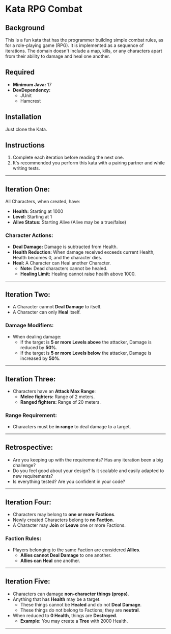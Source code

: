 # Kata RPG Combat

## Background
This is a fun kata that has the programmer building simple combat rules, as for a role-playing game (RPG). It is implemented as a sequence of iterations. The domain doesn't include a map, kills, or any characters apart from their ability to damage and heal one another.

## Required
- **Minimum Java:** 17
- **DevDependency:**
  - JUnit
  - Hamcrest

## Installation
Just clone the Kata.

## Instructions
1. Complete each iteration before reading the next one.
2. It's recommended you perform this kata with a pairing partner and while writing tests.

---

## Iteration One:
All Characters, when created, have:
- **Health:** Starting at 1000
- **Level:** Starting at 1
- **Alive Status:** Starting Alive (Alive may be a true/false)

### Character Actions:
- **Deal Damage:** Damage is subtracted from Health.
- **Health Reduction:** When damage received exceeds current Health, Health becomes 0, and the character dies.
- **Heal:** A Character can Heal another Character.
  - **Note:** Dead characters cannot be healed.
  - **Healing Limit:** Healing cannot raise health above 1000.

---

## Iteration Two:
- A Character cannot **Deal Damage** to itself.
- A Character can only **Heal** itself.

### Damage Modifiers:
- When dealing damage:
  - If the target is **5 or more Levels above** the attacker, Damage is reduced by **50%**.
  - If the target is **5 or more Levels below** the attacker, Damage is increased by **50%**.

---

## Iteration Three:
- Characters have an **Attack Max Range**:
  - **Melee fighters:** Range of 2 meters.
  - **Ranged fighters:** Range of 20 meters.

### Range Requirement:
- Characters must be **in range** to deal damage to a target.

---

## Retrospective:
- Are you keeping up with the requirements? Has any iteration been a big challenge?
- Do you feel good about your design? Is it scalable and easily adapted to new requirements?
- Is everything tested? Are you confident in your code?

---

## Iteration Four:
- Characters may belong to **one or more Factions**.
- Newly created Characters belong to **no Faction**.
- A Character may **Join** or **Leave** one or more Factions.

### Faction Rules:
- Players belonging to the same Faction are considered **Allies**.
  - **Allies cannot Deal Damage** to one another.
  - **Allies can Heal** one another.

---

## Iteration Five:
- Characters can damage **non-character things (props)**.
- Anything that has **Health** may be a target.
  - These things cannot be **Healed** and do not **Deal Damage**.
  - These things do not belong to Factions; they are **neutral**.
- When reduced to **0 Health**, things are **Destroyed**.
  - **Example:** You may create a **Tree** with 2000 Health.

---
